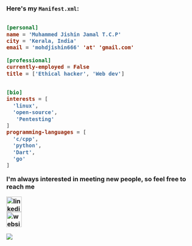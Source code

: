 
<h3 hello there.</h3>

Here's my `Manifest.xml`:

```toml

[personal]
name = 'Muhammed Jishin Jamal T.C.P'
city = 'Kerala, India'
email = 'mohdjishin666' 'at' 'gmail.com'

[professional]
currently-employed = False
title = ['Ethical hacker', 'Web dev']


[bio]
interests = [
  'linux',
  'open-source',
   'Pentesting'
]
programming-languages = [
  'c/cpp',
  'python',
  'Dart',
  'go'
]

```


I'm always interested in meeting new people, so feel free to reach me


[<img src='https://cdn.jsdelivr.net/npm/simple-icons@3.0.1/icons/linkedin.svg' alt='linkedin' height='40'>](https://www.linkedin.com/in/muhammed-jishin-jamal-t-c-p-a398aa215//)  
[<img src='https://cdn.jsdelivr.net/npm/simple-icons@3.0.1/icons/icloud.svg' alt='website' height='40'>](github.com/mohdjishin)  

<p align="center">
  
 
</p>

<p align="left">
  <img src="https://github-readme-stats.vercel.app/api?username=mohdjishin&show_icons=true"  /> 



